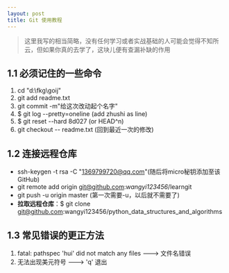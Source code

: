```yaml
---
layout: post
title: Git 使用教程
---
```

> 这里我写的相当简略，没有任何学习或者实战基础的人可能会觉得不知所云，但如果你真的去学了，这块儿便有查漏补缺的作用

## 1.1 必须记住的一些命令
1. cd "d:\\fkg\goij"
1. git add readme.txt 
2. git commit -m"给这次改动起个名字" 
3. $ git log --pretty=oneline (add zhushi as line)
4. $ git reset --hard 8d027 (or HEAD^n)
5. git checkout -- readme.txt (回到最近一次的修改)

## 1.2 连接远程仓库
- ssh-keygen -t rsa -C "1369799720@qq.com"(随后将micro秘钥添加至该GitHub)
- git remote add origin git@github.com:*wangyi123456*/learngit
- git push -u origin master (第一次需要-u，以后就不需要了)
- **拉取远程仓库**：$ git clone git@github.com:wangyi123456/python_data_structures_and_algorithms


## 1.3 常见错误的更正方法
1. fatal: pathspec 'hui' did not match any files ---> 文件名错误
2. 无法出现美元符号 ---> 'q' 退出
